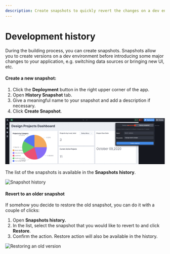```yaml
---
description: Create snapshots to quickly revert the changes on a dev environment
---
```


# Development history

During the building process, you can create snapshots. Snapshots allow you to create versions on a dev environment before introducing some major changes to your application, e.g. switching data sources or bringing new UI, etc.

#### Create a new snapshot:

1. Click the **Deployment** button in the right upper corner of the app.
2. Open **History Snapshot** tab.
3. Give a meaningful name to your snapshot and add a description if necessary.
4. Click **Create Snapshot**.

![Crating a snapshot](<../.gitbook/assets/Screenshot 2022-01-18 at 14.02.15.png>)

The list of the snapshots is available in the **Snapshots history**.

![Snapshot history](../.gitbook/assets/snapshotOpt.gif)

#### Revert to an older snapshot

If somehow you decide to restore the old snapshot, you can do it with a couple of clicks:

1. Open **Snapshots history.**
2. In the list, select the snapshot that you would like to revert to and click **Restore**.&#x20;
3. Confirm the action. Restore action will also be available in the history.

![Restoring an old version](<../.gitbook/assets/restoreOpt (1).gif>)

